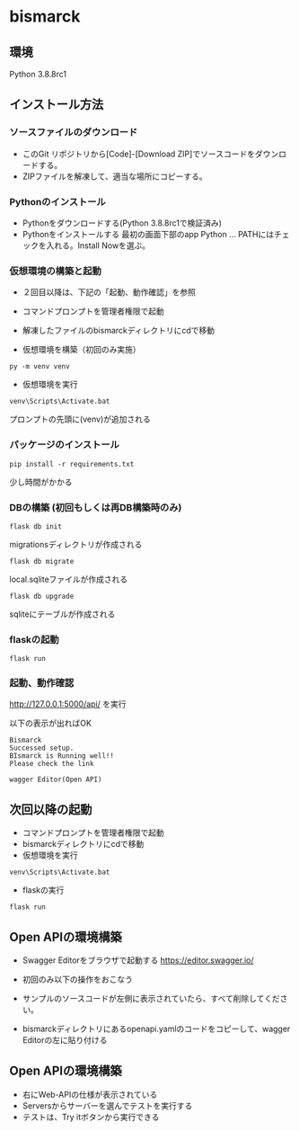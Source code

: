 # bismarck

## 環境
Python 3.8.8rc1

## インストール方法

### ソースファイルのダウンロード
- このGit リポジトリから[Code]-[Download ZIP]でソースコードをダウンロードする。
- ZIPファイルを解凍して、適当な場所にコピーする。

### Pythonのインストール
- Pythonをダウンロードする(Python 3.8.8rc1で検証済み)
- Pythonをインストールする
最初の画面下部のapp Python ... PATHにはチェックを入れる。Install Nowを選ぶ。

### 仮想環境の構築と起動
- ２回目以降は、下記の「起動、動作確認」を参照
- コマンドプロンプトを管理者権限で起動
- 解凍したファイルのbismarckディレクトリにcdで移動  

- 仮想環境を構築（初回のみ実施）
```  
py -m venv venv
```
- 仮想環境を実行  
```
venv\Scripts\Activate.bat
```

プロンプトの先頭に(venv)が追加される  

### パッケージのインストール  
```
pip install -r requirements.txt  
```
少し時間がかかる
### DBの構築 (初回もしくは再DB構築時のみ) 
```
flask db init  
```
migrationsディレクトリが作成される  
```
flask db migrate  
```
local.sqliteファイルが作成される  
```
flask db upgrade  
```
sqliteにテーブルが作成される  

### flaskの起動
```  
flask run
```
  
### 起動、動作確認
http://127.0.0.1:5000/api/ を実行

以下の表示が出ればOK
```
Bismarck
Successed setup.
BIsmarck is Running well!!
Please check the link

wagger Editor(Open API)
```

## 次回以降の起動

- コマンドプロンプトを管理者権限で起動
- bismarckディレクトリにcdで移動
- 仮想環境を実行  
```
venv\Scripts\Activate.bat
```
- flaskの実行  
```
flask run
```

## Open APIの環境構築
- Swagger Editorをブラウザで起動する
https://editor.swagger.io/

- 初回のみ以下の操作をおこなう
- サンプルのソースコードが左側に表示されていたら、すべて削除してください。
- bismarckディレクトリにあるopenapi.yamlのコードをコピーして、wagger Editorの左に貼り付ける

## Open APIの環境構築
- 右にWeb-APIの仕様が表示されている
- Serversからサーバーを選んでテストを実行する
- テストは、Try itボタンから実行できる

